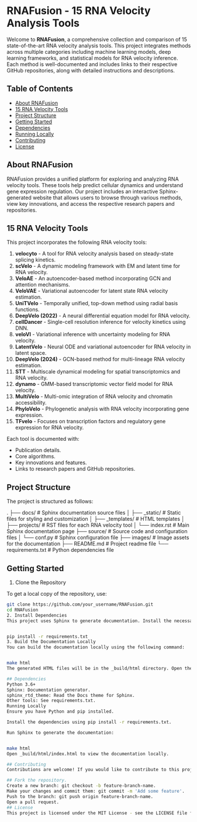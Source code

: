 # RNAFusion - 15 RNA Velocity Analysis Tools

Welcome to **RNAFusion**, a comprehensive collection and comparison of 15 state-of-the-art RNA velocity analysis tools. This project integrates methods across multiple categories including machine learning models, deep learning frameworks, and statistical models for RNA velocity inference. Each method is well-documented and includes links to their respective GitHub repositories, along with detailed instructions and descriptions.

## Table of Contents
- [About RNAFusion](#about-rnafusion)
- [15 RNA Velocity Tools](#15-rna-velocity-tools)
- [Project Structure](#project-structure)
- [Getting Started](#getting-started)
- [Dependencies](#dependencies)
- [Running Locally](#running-locally)
- [Contributing](#contributing)
- [License](#license)

## About RNAFusion

RNAFusion provides a unified platform for exploring and analyzing RNA velocity tools. These tools help predict cellular dynamics and understand gene expression regulation. Our project includes an interactive Sphinx-generated website that allows users to browse through various methods, view key innovations, and access the respective research papers and repositories.

## 15 RNA Velocity Tools

This project incorporates the following RNA velocity tools:

1. **velocyto** - A tool for RNA velocity analysis based on steady-state splicing kinetics.
2. **scVelo** - A dynamic modeling framework with EM and latent time for RNA velocity.
3. **VeloAE** - An autoencoder-based method incorporating GCN and attention mechanisms.
4. **VeloVAE** - Variational autoencoder for latent state RNA velocity estimation.
5. **UniTVelo** - Temporally unified, top-down method using radial basis functions.
6. **DeepVelo (2022)** - A neural differential equation model for RNA velocity.
7. **cellDancer** - Single-cell resolution inference for velocity kinetics using DNN.
8. **veloVI** - Variational inference with uncertainty modeling for RNA velocity.
9. **LatentVelo** - Neural ODE and variational autoencoder for RNA velocity in latent space.
10. **DeepVelo (2024)** - GCN-based method for multi-lineage RNA velocity estimation.
11. **STT** - Multiscale dynamical modeling for spatial transcriptomics and RNA velocity.
12. **dynamo** - GMM-based transcriptomic vector field model for RNA velocity.
13. **MultiVelo** - Multi-omic integration of RNA velocity and chromatin accessibility.
14. **PhyloVelo** - Phylogenetic analysis with RNA velocity incorporating gene expression.
15. **TFvelo** - Focuses on transcription factors and regulatory gene expression for RNA velocity.

Each tool is documented with:
- Publication details.
- Core algorithms.
- Key innovations and features.
- Links to research papers and GitHub repositories.

## Project Structure

The project is structured as follows:

. ├── docs/ # Sphinx documentation source files │ ├── _static/ # Static files for styling and customization │ ├── _templates/ # HTML templates │ ├── projects/ # RST files for each RNA velocity tool │ └── index.rst # Main Sphinx documentation page ├── source/ # Source code and configuration files │ └── conf.py # Sphinx configuration file ├── images/ # Image assets for the documentation ├── README.md # Project readme file └── requirements.txt # Python dependencies file



## Getting Started

 1. Clone the Repository

To get a local copy of the repository, use:

```bash
git clone https://github.com/your_username/RNAFusion.git
cd RNAFusion
2. Install Dependencies
This project uses Sphinx to generate documentation. Install the necessary dependencies using:


pip install -r requirements.txt
3. Build the Documentation Locally
You can build the documentation locally using the following command:


make html
The generated HTML files will be in the _build/html directory. Open the index.html file in a browser to view the project documentation.

## Dependencies
Python 3.6+
Sphinx: Documentation generator.
sphinx_rtd_theme: Read the Docs theme for Sphinx.
Other tools: See requirements.txt.
Running Locally
Ensure you have Python and pip installed.

Install the dependencies using pip install -r requirements.txt.

Run Sphinx to generate the documentation:


make html
Open _build/html/index.html to view the documentation locally.

## Contributing
Contributions are welcome! If you would like to contribute to this project, please follow these steps:

## Fork the repository.
Create a new branch: git checkout -b feature-branch-name.
Make your changes and commit them: git commit -m 'Add some feature'.
Push to the branch: git push origin feature-branch-name.
Open a pull request.
## License
This project is licensed under the MIT License - see the LICENSE file for details.




